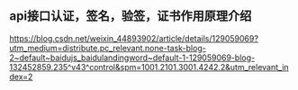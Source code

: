 ## api接口认证，签名，验签，证书作用原理介绍
https://blog.csdn.net/weixin_44893902/article/details/129059069?utm_medium=distribute.pc_relevant.none-task-blog-2~default~baidujs_baidulandingword~default-1-129059069-blog-132452859.235^v43^control&spm=1001.2101.3001.4242.2&utm_relevant_index=2
